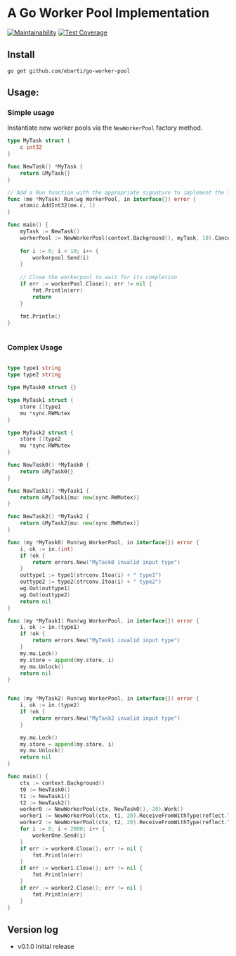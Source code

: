 # A Go Worker Pool Implementation

[![Maintainability](https://api.codeclimate.com/v1/badges/3d3c7a37b1590458f2bf/maintainability)](https://codeclimate.com/github/ebarti/go-worker-pool/maintainability) [![Test Coverage](https://api.codeclimate.com/v1/badges/3d3c7a37b1590458f2bf/test_coverage)](https://codeclimate.com/github/ebarti/go-worker-pool/test_coverage)
## Install
```shell
go get github.com/ebarti/go-worker-pool
```

## Usage:

### Simple usage
Instantiate new worker pools via the `NewWorkerPool` factory method.

```go
type MyTask struct {
	c int32
}

func NewTask() *MyTask {
	return &MyTask{}
}

// Add a Run function with the appropriate signature to implement the Task interface 
func (me *MyTask) Run(wg WorkerPool, in interface{}) error {
	atomic.AddInt32(me.c, 1)
}

func main() {
	myTask := NewTask()
    workerPool := NewWorkerPool(context.Background(), myTask, 10).CancelOnSignal(os.Interrupt).Work()
    
    for i := 0; i < 10; i++ {
        workerpool.Send(i)
    }
    
    // Close the workerpool to wait for its completion
    if err := workerPool.Close(); err != nil {
        fmt.Println(err)
        return
    }
    
    fmt.Println()
}



```

### Complex Usage

```go

type type1 string
type type2 string

type MyTask0 struct {}

type MyTask1 struct {
	store []type1
	mu *sync.RWMutex
}

type MyTask2 struct {
	store []type2
	mu *sync.RWMutex
}

func NewTask0() *MyTask0 {
	return &MyTask0{}
}

func NewTask1() *MyTask1 {
	return &MyTask1{mu: new(sync.RWMutex)}
}

func NewTask2() *MyTask2 {
	return &MyTask2{mu: new(sync.RWMutex)}
}

func (my *MyTask0) Run(wg WorkerPool, in interface{}) error {
    i, ok := in.(int)
    if !ok {
        return errors.New("MyTask0 invalid input type")
    }
    outtype1 := type1(strconv.Itoa(i) + " type1")
    outtype2 := type2(strconv.Itoa(i) + " type2")
    wg.Out(outtype1)
    wg.Out(outtype2)
    return nil
}

func (my *MyTask1) Run(wg WorkerPool, in interface{}) error {
    i, ok := in.(type1)
    if !ok {
        return errors.New("MyTask1 invalid input type")
    }
    my.mu.Lock()
    my.store = append(my.store, i)
    my.mu.Unlock()
    return nil
}


func (my *MyTask2) Run(wg WorkerPool, in interface{}) error {
    i, ok := in.(type2)
    if !ok {
        return errors.New("MyTask2 invalid input type")
    }

    my.mu.Lock()
    my.store = append(my.store, i)
    my.mu.Unlock()
    return nil
}

func main() {
    ctx := context.Background()
    t0 := NewTask0()
    t1 := NewTask1()
    t2 := NewTask2()
    worker0 := NewWorkerPool(ctx, NewTask0(), 20).Work()
    worker1 := NewWorkerPool(ctx, t1, 20).ReceiveFromWithType(reflect.TypeOf(t1), worker0).Work()
    worker2 := NewWorkerPool(ctx, t2, 20).ReceiveFromWithType(reflect.TypeOf(t1), worker0).Work()
    for i := 0; i < 2000; i++ {
        workerOne.Send(i)
    }
    if err := worker0.Close(); err != nil {
        fmt.Println(err)
    }
    if err := worker1.Close(); err != nil {
        fmt.Println(err)
    }
    if err := worker2.Close(); err != nil {
        fmt.Println(err)
    }
}

```


## Version log

- v0.1.0 Initial release
